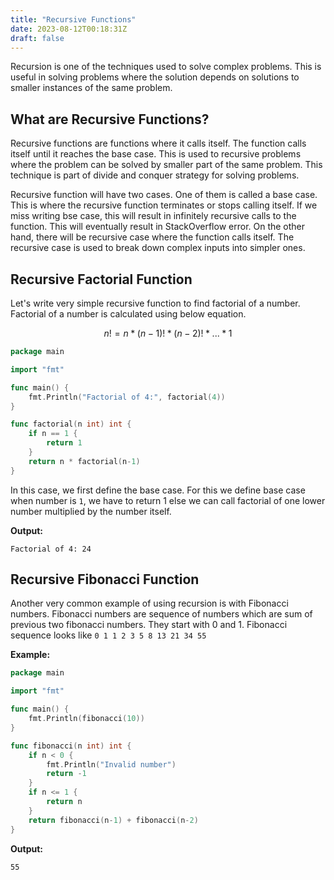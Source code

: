 ```yaml
---
title: "Recursive Functions"
date: 2023-08-12T00:18:31Z
draft: false
---
```


Recursion is one of the techniques used to solve complex problems. This is useful in solving problems where the solution depends on solutions to smaller instances of the same problem.
<!--more-->

## What are Recursive Functions?
Recursive functions are functions where it calls itself. The function calls itself until it reaches the base case. This is used to recursive problems where the problem can be solved by smaller part of the same problem. This technique is part of divide and conquer strategy for solving problems.

Recursive function will have two cases. One of them is called a base case. This is where the recursive function terminates or stops calling itself. If we miss writing bse case, this will result in infinitely recursive calls to the function. This will eventually result in StackOverflow error. On the other hand, there will be recursive case where the function calls itself. The recursive case is used to break down complex inputs into simpler ones.

## Recursive Factorial Function 

Let's write very simple recursive function to find factorial of a number. Factorial of a number is calculated using below equation.

$$ n! = n * (n - 1)! * (n - 2)! * ... * 1 $$

```go
package main

import "fmt"

func main() {
	fmt.Println("Factorial of 4:", factorial(4))
}

func factorial(n int) int {
	if n == 1 {
		return 1
	}
	return n * factorial(n-1)
}
```

In this case, we first define the base case. For this we define base case when number is `1`, we have to return 1 else we can call factorial of one lower number multiplied by the number itself.

**Output:**

```output{ lineNos=false }
Factorial of 4: 24
```

## Recursive Fibonacci Function

Another very common example of using recursion is with Fibonacci numbers. Fibonacci numbers are sequence of numbers which are sum of previous two fibonacci numbers. They start with 0 and 1. Fibonacci sequence looks like `0 1 1 2 3 5 8 13 21 34 55`

**Example:**

```go
package main

import "fmt"

func main() {
	fmt.Println(fibonacci(10))
}

func fibonacci(n int) int {
	if n < 0 {
		fmt.Println("Invalid number")
		return -1
	}
	if n <= 1 {
		return n
	}
	return fibonacci(n-1) + fibonacci(n-2)
}
```

**Output:**

```output{ lineNos=false }
55
```
